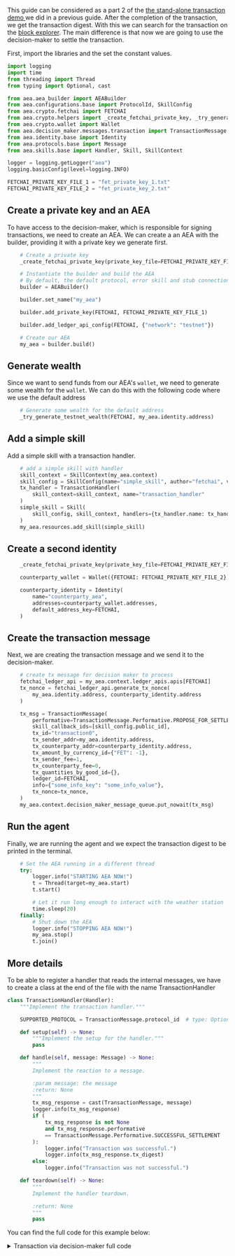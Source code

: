 This guide can be considered as a part 2 of the <a href="/standalone-transaction/">the stand-alone transaction demo </a> we did in a previous guide. After the completion of the transaction,
we get the transaction digest. With this we can search for the transaction on the <a href='https://explore-testnet.fetch.ai'>block explorer</a>. The main difference is that now we are going to use the decision-maker to settle the transaction.

First, import the libraries and the set the constant values.

``` python
import logging
import time
from threading import Thread
from typing import Optional, cast

from aea.aea_builder import AEABuilder
from aea.configurations.base import ProtocolId, SkillConfig
from aea.crypto.fetchai import FETCHAI
from aea.crypto.helpers import _create_fetchai_private_key, _try_generate_testnet_wealth
from aea.crypto.wallet import Wallet
from aea.decision_maker.messages.transaction import TransactionMessage
from aea.identity.base import Identity
from aea.protocols.base import Message
from aea.skills.base import Handler, Skill, SkillContext

logger = logging.getLogger("aea")
logging.basicConfig(level=logging.INFO)

FETCHAI_PRIVATE_KEY_FILE_1 = "fet_private_key_1.txt"
FETCHAI_PRIVATE_KEY_FILE_2 = "fet_private_key_2.txt"
```

## Create a private key and an AEA

To have access to the decision-maker, which is responsible for signing transactions, we need to create an AEA. We can create a an AEA with the builder, providing it with a private key we generate first.

``` python
    # Create a private key
    _create_fetchai_private_key(private_key_file=FETCHAI_PRIVATE_KEY_FILE_1)

    # Instantiate the builder and build the AEA
    # By default, the default protocol, error skill and stub connection are added
    builder = AEABuilder()

    builder.set_name("my_aea")

    builder.add_private_key(FETCHAI, FETCHAI_PRIVATE_KEY_FILE_1)

    builder.add_ledger_api_config(FETCHAI, {"network": "testnet"})

    # Create our AEA
    my_aea = builder.build()
```

## Generate wealth

Since we want to send funds from our AEA's `wallet`, we need to generate some wealth for the `wallet`. We can do this with the following code where we use the default address

``` python
    # Generate some wealth for the default address
    _try_generate_testnet_wealth(FETCHAI, my_aea.identity.address)
```

## Add a simple skill

Add a simple skill with a transaction handler.

``` python
    # add a simple skill with handler
    skill_context = SkillContext(my_aea.context)
    skill_config = SkillConfig(name="simple_skill", author="fetchai", version="0.1.0")
    tx_handler = TransactionHandler(
        skill_context=skill_context, name="transaction_handler"
    )
    simple_skill = Skill(
        skill_config, skill_context, handlers={tx_handler.name: tx_handler}
    )
    my_aea.resources.add_skill(simple_skill)
```

## Create a second identity
``` python
    _create_fetchai_private_key(private_key_file=FETCHAI_PRIVATE_KEY_FILE_2)

    counterparty_wallet = Wallet({FETCHAI: FETCHAI_PRIVATE_KEY_FILE_2})

    counterparty_identity = Identity(
        name="counterparty_aea",
        addresses=counterparty_wallet.addresses,
        default_address_key=FETCHAI,
    )
```

## Create the transaction message

Next, we are creating the transaction message and we send it to the decision-maker.
``` python
    # create tx message for decision maker to process
    fetchai_ledger_api = my_aea.context.ledger_apis.apis[FETCHAI]
    tx_nonce = fetchai_ledger_api.generate_tx_nonce(
        my_aea.identity.address, counterparty_identity.address
    )

    tx_msg = TransactionMessage(
        performative=TransactionMessage.Performative.PROPOSE_FOR_SETTLEMENT,
        skill_callback_ids=[skill_config.public_id],
        tx_id="transaction0",
        tx_sender_addr=my_aea.identity.address,
        tx_counterparty_addr=counterparty_identity.address,
        tx_amount_by_currency_id={"FET": -1},
        tx_sender_fee=1,
        tx_counterparty_fee=0,
        tx_quantities_by_good_id={},
        ledger_id=FETCHAI,
        info={"some_info_key": "some_info_value"},
        tx_nonce=tx_nonce,
    )
    my_aea.context.decision_maker_message_queue.put_nowait(tx_msg)
```

## Run the agent

Finally, we are running the agent and we expect the transaction digest to be printed in the terminal.
``` python
    # Set the AEA running in a different thread
    try:
        logger.info("STARTING AEA NOW!")
        t = Thread(target=my_aea.start)
        t.start()

        # Let it run long enough to interact with the weather station
        time.sleep(20)
    finally:
        # Shut down the AEA
        logger.info("STOPPING AEA NOW!")
        my_aea.stop()
        t.join()
```

## More details

To be able to register a handler that reads the internal messages, we have to create a class at the end of the file with the name TransactionHandler
``` python
class TransactionHandler(Handler):
    """Implement the transaction handler."""

    SUPPORTED_PROTOCOL = TransactionMessage.protocol_id  # type: Optional[ProtocolId]

    def setup(self) -> None:
        """Implement the setup for the handler."""
        pass

    def handle(self, message: Message) -> None:
        """
        Implement the reaction to a message.

        :param message: the message
        :return: None
        """
        tx_msg_response = cast(TransactionMessage, message)
        logger.info(tx_msg_response)
        if (
            tx_msg_response is not None
            and tx_msg_response.performative
            == TransactionMessage.Performative.SUCCESSFUL_SETTLEMENT
        ):
            logger.info("Transaction was successful.")
            logger.info(tx_msg_response.tx_digest)
        else:
            logger.info("Transaction was not successful.")

    def teardown(self) -> None:
        """
        Implement the handler teardown.

        :return: None
        """
        pass
```

You can find the full code for this example below:

<details><summary>Transaction via decision-maker full code</summary>

``` python
import logging
import time
from threading import Thread
from typing import Optional, cast

from aea.aea_builder import AEABuilder
from aea.configurations.base import ProtocolId, SkillConfig
from aea.crypto.fetchai import FETCHAI
from aea.crypto.helpers import _create_fetchai_private_key, _try_generate_testnet_wealth
from aea.crypto.wallet import Wallet
from aea.decision_maker.messages.transaction import TransactionMessage
from aea.identity.base import Identity
from aea.protocols.base import Message
from aea.skills.base import Handler, Skill, SkillContext

logger = logging.getLogger("aea")
logging.basicConfig(level=logging.INFO)

FETCHAI_PRIVATE_KEY_FILE_1 = "fet_private_key_1.txt"
FETCHAI_PRIVATE_KEY_FILE_2 = "fet_private_key_2.txt"


def run():
    # Create a private key
    _create_fetchai_private_key(private_key_file=FETCHAI_PRIVATE_KEY_FILE_1)

    # Instantiate the builder and build the AEA
    # By default, the default protocol, error skill and stub connection are added
    builder = AEABuilder()

    builder.set_name("my_aea")

    builder.add_private_key(FETCHAI, FETCHAI_PRIVATE_KEY_FILE_1)

    builder.add_ledger_api_config(FETCHAI, {"network": "testnet"})

    # Create our AEA
    my_aea = builder.build()

    # Generate some wealth for the default address
    _try_generate_testnet_wealth(FETCHAI, my_aea.identity.address)

    # add a simple skill with handler
    skill_context = SkillContext(my_aea.context)
    skill_config = SkillConfig(name="simple_skill", author="fetchai", version="0.1.0")
    tx_handler = TransactionHandler(
        skill_context=skill_context, name="transaction_handler"
    )
    simple_skill = Skill(
        skill_config, skill_context, handlers={tx_handler.name: tx_handler}
    )
    my_aea.resources.add_skill(simple_skill)

    # create a second identity
    _create_fetchai_private_key(private_key_file=FETCHAI_PRIVATE_KEY_FILE_2)

    counterparty_wallet = Wallet({FETCHAI: FETCHAI_PRIVATE_KEY_FILE_2})

    counterparty_identity = Identity(
        name="counterparty_aea",
        addresses=counterparty_wallet.addresses,
        default_address_key=FETCHAI,
    )

    # create tx message for decision maker to process
    fetchai_ledger_api = my_aea.context.ledger_apis.apis[FETCHAI]
    tx_nonce = fetchai_ledger_api.generate_tx_nonce(
        my_aea.identity.address, counterparty_identity.address
    )

    tx_msg = TransactionMessage(
        performative=TransactionMessage.Performative.PROPOSE_FOR_SETTLEMENT,
        skill_callback_ids=[skill_config.public_id],
        tx_id="transaction0",
        tx_sender_addr=my_aea.identity.address,
        tx_counterparty_addr=counterparty_identity.address,
        tx_amount_by_currency_id={"FET": -1},
        tx_sender_fee=1,
        tx_counterparty_fee=0,
        tx_quantities_by_good_id={},
        ledger_id=FETCHAI,
        info={"some_info_key": "some_info_value"},
        tx_nonce=tx_nonce,
    )
    my_aea.context.decision_maker_message_queue.put_nowait(tx_msg)

    # Set the AEA running in a different thread
    try:
        logger.info("STARTING AEA NOW!")
        t = Thread(target=my_aea.start)
        t.start()

        # Let it run long enough to interact with the weather station
        time.sleep(20)
    finally:
        # Shut down the AEA
        logger.info("STOPPING AEA NOW!")
        my_aea.stop()
        t.join()


class TransactionHandler(Handler):
    """Implement the transaction handler."""

    SUPPORTED_PROTOCOL = TransactionMessage.protocol_id  # type: Optional[ProtocolId]

    def setup(self) -> None:
        """Implement the setup for the handler."""
        pass

    def handle(self, message: Message) -> None:
        """
        Implement the reaction to a message.

        :param message: the message
        :return: None
        """
        tx_msg_response = cast(TransactionMessage, message)
        logger.info(tx_msg_response)
        if (
            tx_msg_response is not None
            and tx_msg_response.performative
            == TransactionMessage.Performative.SUCCESSFUL_SETTLEMENT
        ):
            logger.info("Transaction was successful.")
            logger.info(tx_msg_response.tx_digest)
        else:
            logger.info("Transaction was not successful.")

    def teardown(self) -> None:
        """
        Implement the handler teardown.

        :return: None
        """
        pass


if __name__ == "__main__":
    run()
```
</details>
